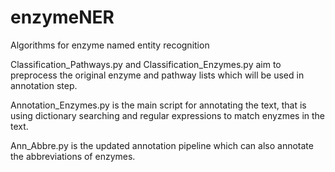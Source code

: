 # enzymeNER
Algorithms for enzyme named entity recognition

Classification_Pathways.py and Classification_Enzymes.py aim to preprocess the original enzyme and pathway lists which will be used in annotation step.

Annotation_Enzymes.py is the main script for annotating the text, that is using dictionary searching and regular expressions to match enyzmes in the text.

Ann_Abbre.py is the updated annotation pipeline which can also annotate the abbreviations of enzymes.
